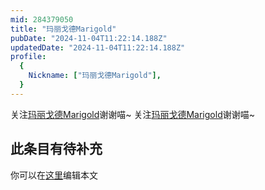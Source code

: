 ```yaml
---
mid: 284379050
title: "玛丽戈德Marigold"
pubDate: "2024-11-04T11:22:14.188Z"
updatedDate: "2024-11-04T11:22:14.188Z"
profile:
  {
    Nickname: ["玛丽戈德Marigold"],
  }
---
```


关注[玛丽戈德Marigold](https://space.bilibili.com/284379050)谢谢喵~ 关注[玛丽戈德Marigold](https://space.bilibili.com/284379050)谢谢喵~

## 此条目有待补充
你可以在[这里](https://github.com/Yuhanawa/VTuber.ICU/edit/master/src/content/v/玛丽戈德Marigold/index.md)编辑本文
